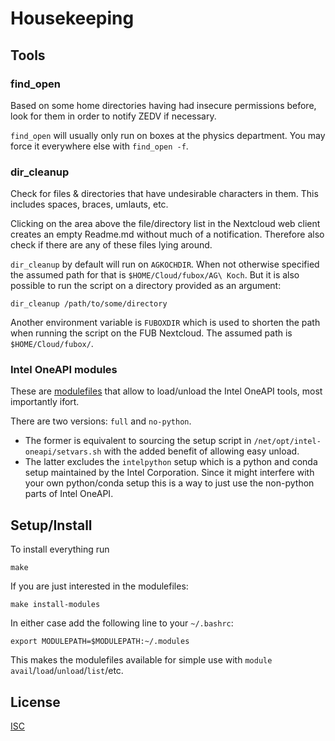 # Housekeeping

## Tools

### find_open

Based on some home directories having had insecure permissions before, look for them in order to notify ZEDV if necessary.

`find_open` will usually only run on boxes at the physics department. You may force it everywhere else with `find_open -f`.

### dir_cleanup

Check for files & directories that have undesirable characters in them. This includes spaces, braces, umlauts, etc.

Clicking on the area above the file/directory list in the Nextcloud web client creates an empty Readme.md without much of a notification. Therefore also check if there are any of these files lying around.

`dir_cleanup` by default will run on `AGKOCHDIR`. When not otherwise specified the assumed path for that is `$HOME/Cloud/fubox/AG\ Koch`. But it is also possible to run the script on a directory provided as an argument:

```shell
dir_cleanup /path/to/some/directory
```

Another environment variable is `FUBOXDIR` which is used to shorten the path when running the script on the FUB Nextcloud. The assumed path is `$HOME/Cloud/fubox/`.

### Intel OneAPI modules

These are [modulefiles](https://modules.readthedocs.io/en/latest/modulefile.html) that allow to load/unload the Intel OneAPI tools, most importantly ifort.

There are two versions: `full` and `no-python`.
- The former is equivalent to sourcing the setup script in `/net/opt/intel-oneapi/setvars.sh` with the added benefit of allowing easy unload.
- The latter excludes the `intelpython` setup which is a python and conda setup maintained by the Intel Corporation. Since it might interfere with your own python/conda setup this is a way to just use the non-python parts of Intel OneAPI.

## Setup/Install

To install everything run

```
make
```

If you are just interested in the modulefiles:

```shell
make install-modules
```

In either case add the following line to your `~/.bashrc`:

```shell
export MODULEPATH=$MODULEPATH:~/.modules
```

This makes the modulefiles available for simple use with `module` `avail`/`load`/`unload`/`list`/etc.

## License
[ISC](https://opensource.org/licenses/ISC)
